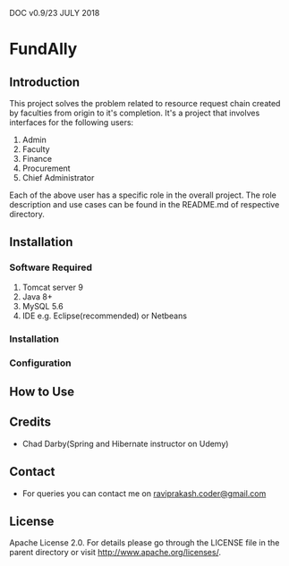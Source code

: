 DOC v0.9/23 JULY 2018

# FundAlly

## Introduction
This project solves the problem related to resource request chain created by faculties from origin to it's completion.
It's a project that involves interfaces for the following users:

1. Admin
2. Faculty
3. Finance
4. Procurement
5. Chief Administrator

Each of the above user has a specific role in the overall project. The role description and use cases can be found in the README.md of respective directory.

## Installation

### Software Required
1. Tomcat server 9
2. Java 8+
3. MySQL 5.6
4. IDE e.g. Eclipse(recommended) or Netbeans

### Installation
   <!-- Installation of external softwares. -->

### Configuration
   <!-- It deals with project deployment. -->

## How to Use


## Credits
  * Chad Darby(Spring and Hibernate instructor on Udemy)

## Contact
  * For queries you can contact me on raviprakash.coder@gmail.com

## License
Apache License 2.0. For details please go through the LICENSE file in the parent directory or visit http://www.apache.org/licenses/.
